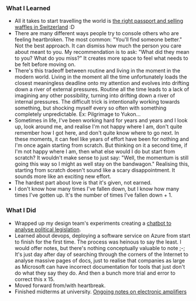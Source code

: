 ### What I Learned
- All it takes to start travelling the world is [the right passport and selling waffles in Switzerland](https://www.youtube.com/watch?v=5cNrCPKlEKY) :D
- There are many different ways people try to console others who are feeling heartbroken. The most common: "You'll find someone better." Not the best approach. It can dismiss how much the person you care about meant to you. My recommendation is to ask: "What did they mean to you? What do you miss?" It creates more space to feel what needs to be felt before moving on.
- There's this tradeoff between routine and living in the moment in the modern world. Living in the moment all the time unfortunately loads the closest meaningless deadline onto my attention and evolves into drifting down a river of external pressures. Routine all the time leads to a lack of imagining any other possibility, turning into drifting down a river of internal pressures. The difficult trick is intentionally working towards something, but shocking myself every so often with something completely unpredictable. Ex: Pilgrimage to Yukon...
- Sometimes in life, I've been working hard for years and years and I look up, look around me, and realise I'm not happy where I am, don't quite remember how I got here, and don't quite know where to go next. In these moments, it can feel like years of effort have been for nothing and I'm once again starting from scratch. But thinking on it a second time, if I'm not happy where I am, then what else would I do but start from scratch? It wouldn't make sense to just say: "Well, the momentum is still going this way so I might as well stay on the bandwagon." Realising this, starting from scratch doesn't sound like a scary disappointment. It sounds more like an exciting new effort.
- The hardest part about love is that it's given, not earned.
- I don't know how many times I've fallen down, but I know how many times I've gotten up. It's the number of times I've fallen down + 1.

### What I Did
- Wrapped up my design team's experiments creating a [chatbot to analyse political legislation](https://github.com/Madhav-Malhotra/political-chatbot).
- Learned about devops, deploying a software service on Azure from start to finish for the first time. The process was heinous to say the least. I would offer notes, but there's nothing conceptually valuable to note ;-; It's just day after day of searching through the corners of the Internet to analyse massive pages of docs, just to realise that companies as large as Microsoft can have incorrect documentation for tools that just don't do what they say they do. And then a bunch more trial and error to correct this x 15.
- Moved forward from/with heartbreak.
- Finished midterms at university. [Ongoing notes on electronic amplifiers](https://drive.google.com/drive/u/0/folders/1CuvtGQd1jCrdGZINXAh47Psb3-XRD95q)